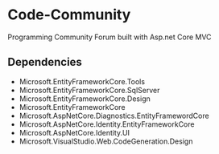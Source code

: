 # Code-Community
Programming Community Forum built with Asp.net Core MVC

## Dependencies
* Microsoft.EntityFrameworkCore.Tools
* Microsoft.EntityFrameworkCore.SqlServer
* Microsoft.EntityFrameworkCore.Design
* Microsoft.EntityFrameworkCore
* Microsoft.AspNetCore.Diagnostics.EntityFramewordCore
* Microsoft.AspNetCore.Identity.EntityFrameworkCore
* Microsoft.AspNetCore.Identity.UI
* Microsoft.VisualStudio.Web.CodeGeneration.Design

